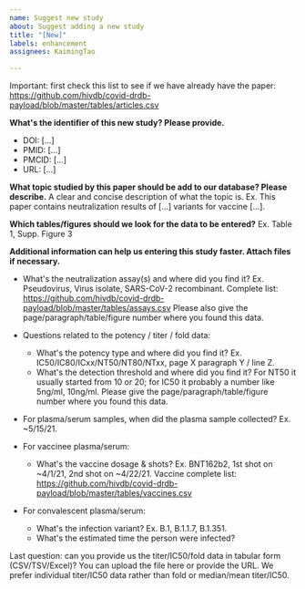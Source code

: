 ```yaml
---
name: Suggest new study
about: Suggest adding a new study
title: "[New]"
labels: enhancement
assignees: KaimingTao

---
```


Important: first check this list to see if we have already have the paper: https://github.com/hivdb/covid-drdb-payload/blob/master/tables/articles.csv

**What's the identifier of this new study? Please provide.**
- DOI: [...]
- PMID: [...]
- PMCID: [...]
- URL: [...]

**What topic studied by this paper should be add to our database? Please describe.**
A clear and concise description of what the topic is. Ex. This paper contains neutralization results of [...] variants for vaccine [...].

**Which tables/figures should we look for the data to be entered?**
Ex. Table 1, Supp. Figure 3

**Additional information can help us entering this study faster. Attach files if necessary.**

- What's the neutralization assay(s) and where did you find it?
  Ex. Pseudovirus, Virus isolate, SARS-CoV-2 recombinant. Complete list: 
  https://github.com/hivdb/covid-drdb-payload/blob/master/tables/assays.csv
  Please also give the page/paragraph/table/figure number where you found this data.

- Questions related to the potency / titer / fold data:
  - What's the potency type and where did you find it?
    Ex. IC50/IC80/ICxx/NT50/NT80/NTxx, page X paragraph Y / line Z.
  - What's the detection threshold and where did you find it?
    For NT50 it usually started from 10 or 20; for IC50 it probably a number like 5ng/ml, 10ng/ml.
    Please give the page/paragraph/table/figure number where you found this data.

- For plasma/serum samples, when did the plasma sample collected? Ex. ~5/15/21.

- For vaccinee plasma/serum:
  - What's the vaccine dosage & shots?
    Ex. BNT162b2, 1st shot on ~4/1/21, 2nd shot on ~4/22/21. Vaccine complete list: https://github.com/hivdb/covid-drdb-payload/blob/master/tables/vaccines.csv

- For convalescent plasma/serum:
  - What's the infection variant? Ex. B.1, B.1.1.7, B.1.351.
  - What's the estimated time the person were infected?

Last question: can you provide us the titer/IC50/fold data in tabular form (CSV/TSV/Excel)? You can upload the file here or provide the URL. We prefer individual titer/IC50 data rather than fold or median/mean titer/IC50.
